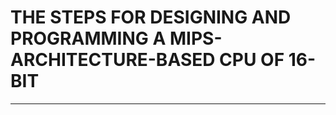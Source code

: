 # THE STEPS FOR DESIGNING AND PROGRAMMING A MIPS-ARCHITECTURE-BASED CPU OF 16-BIT 

----------------------------------------------------------


